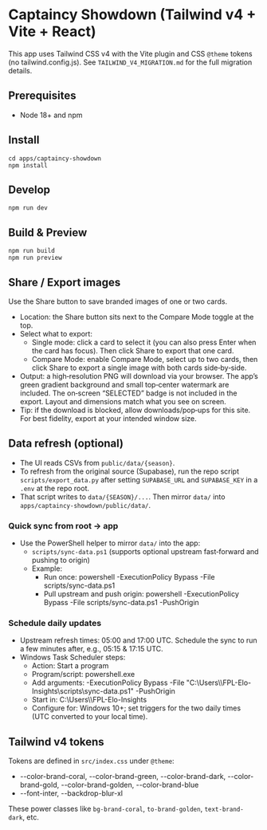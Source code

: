 # Captaincy Showdown (Tailwind v4 + Vite + React)

This app uses Tailwind CSS v4 with the Vite plugin and CSS `@theme` tokens (no tailwind.config.js). See `TAILWIND_V4_MIGRATION.md` for the full migration details.

## Prerequisites
- Node 18+ and npm

## Install
```
cd apps/captaincy-showdown
npm install
```

## Develop
```
npm run dev
```

## Build & Preview
```
npm run build
npm run preview
```

## Share / Export images
Use the Share button to save branded images of one or two cards.

- Location: the Share button sits next to the Compare Mode toggle at the top.
- Select what to export:
	- Single mode: click a card to select it (you can also press Enter when the card has focus). Then click Share to export that one card.
	- Compare Mode: enable Compare Mode, select up to two cards, then click Share to export a single image with both cards side‑by‑side.
- Output: a high‑resolution PNG will download via your browser. The app’s green gradient background and small top‑center watermark are included. The on‑screen “SELECTED” badge is not included in the export. Layout and dimensions match what you see on screen.
- Tip: if the download is blocked, allow downloads/pop‑ups for this site. For best fidelity, export at your intended window size.

## Data refresh (optional)
- The UI reads CSVs from `public/data/{season}`.
- To refresh from the original source (Supabase), run the repo script `scripts/export_data.py` after setting `SUPABASE_URL` and `SUPABASE_KEY` in a `.env` at the repo root.
- That script writes to `data/{SEASON}/...`. Then mirror `data/` into `apps/captaincy-showdown/public/data/`.

### Quick sync from root → app
- Use the PowerShell helper to mirror `data/` into the app:
	- `scripts/sync-data.ps1` (supports optional upstream fast‑forward and pushing to origin)
	- Example:
		- Run once: powershell -ExecutionPolicy Bypass -File scripts/sync-data.ps1
		- Pull upstream and push origin: powershell -ExecutionPolicy Bypass -File scripts/sync-data.ps1 -PushOrigin

### Schedule daily updates
- Upstream refresh times: 05:00 and 17:00 UTC. Schedule the sync to run a few minutes after, e.g., 05:15 & 17:15 UTC.
- Windows Task Scheduler steps:
	- Action: Start a program
	- Program/script: powershell.exe
	- Add arguments:
		-ExecutionPolicy Bypass -File "C:\\Users\\<you>\\FPL-Elo-Insights\\scripts\\sync-data.ps1" -PushOrigin
	- Start in: C:\\Users\\<you>\\FPL-Elo-Insights
	- Configure for: Windows 10+; set triggers for the two daily times (UTC converted to your local time).

## Tailwind v4 tokens
Tokens are defined in `src/index.css` under `@theme`:
- --color-brand-coral, --color-brand-green, --color-brand-dark, --color-brand-gold, --color-brand-golden, --color-brand-blue
- --font-inter, --backdrop-blur-xl

These power classes like `bg-brand-coral`, `to-brand-golden`, `text-brand-dark`, etc.

